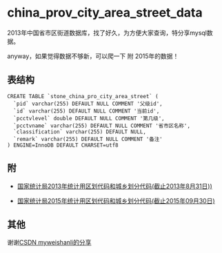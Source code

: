 # china_prov_city_area_street_data
2013年中国省市区街道数据库，找了好久，为方便大家查询，特分享mysql数据。

anyway，如果觉得数据不够新，可以爬一下 附 2015年的数据！

## 表结构
```
CREATE TABLE `stone_china_pro_city_area_street` (
  `pid` varchar(255) DEFAULT NULL COMMENT '父级id',
  `id` varchar(255) DEFAULT NULL COMMENT '当前id',
  `pcctvlevel` double DEFAULT NULL COMMENT '第几级',
  `pcctvname` varchar(255) DEFAULT NULL COMMENT '省市区名称',
  `classification` varchar(255) DEFAULT NULL,
  `remark` varchar(255) DEFAULT NULL COMMENT '备注'
) ENGINE=InnoDB DEFAULT CHARSET=utf8
```

## 附

+ [国家统计局2013年统计用区划代码和城乡划分代码(截止2013年8月31日))](http://www.stats.gov.cn/tjsj/tjbz/tjyqhdmhcxhfdm/2013/index.html)

+ [国家统计局2015年统计用区划代码和城乡划分代码(截止2015年09月30日)](http://www.stats.gov.cn/tjsj/tjbz/tjyqhdmhcxhfdm/2015/index.html)


## 其他

谢谢[CSDN myweishanli的分享](http://blog.csdn.net/myweishanli/article/details/38707247)